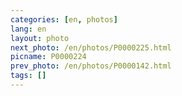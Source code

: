 ```yaml
---
categories: [en, photos]
lang: en
layout: photo
next_photo: /en/photos/P0000225.html
picname: P0000224
prev_photo: /en/photos/P0000142.html
tags: []
---
```

